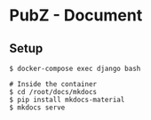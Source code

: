 # PubZ - Document

## Setup

```
$ docker-compose exec django bash

# Inside the container
$ cd /root/docs/mkdocs
$ pip install mkdocs-material
$ mkdocs serve
```
